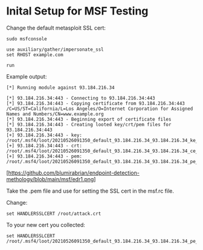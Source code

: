 # Inital Setup for MSF Testing

Change the default metasploit SSL cert:

```
sudo msfconsole

use auxiliary/gather/impersonate_ssl 
set RHOST example.com

run
```

Example output:

```
[*] Running module against 93.184.216.34

[*] 93.184.216.34:443 - Connecting to 93.184.216.34:443
[*] 93.184.216.34:443 - Copying certificate from 93.184.216.34:443
/C=US/ST=California/L=Los Angeles/O=Internet Corporation for Assigned Names and Numbers/CN=www.example.org 
[*] 93.184.216.34:443 - Beginning export of certificate files
[*] 93.184.216.34:443 - Creating looted key/crt/pem files for 93.184.216.34:443
[+] 93.184.216.34:443 - key: /root/.msf4/loot/20210526091350_default_93.184.216.34_93.184.216.34_ke_898054.key
[+] 93.184.216.34:443 - crt: /root/.msf4/loot/20210526091350_default_93.184.216.34_93.184.216.34_ce_565618.crt
[+] 93.184.216.34:443 - pem: /root/.msf4/loot/20210526091350_default_93.184.216.34_93.184.216.34_pe_809138.pem

```

[https://github.com/blumirabrian/endpoint-detection-methology/blob/main/msf/edr1.png]

Take the .pem file and use for setting the SSL cert in the msf.rc file.

Change:
```
set HANDLERSSLCERT /root/attack.crt
```

To your new cert you collected:
```
set HANDLERSSLCERT /root/.msf4/loot/20210526091350_default_93.184.216.34_93.184.216.34_pe_809138.pem
```


